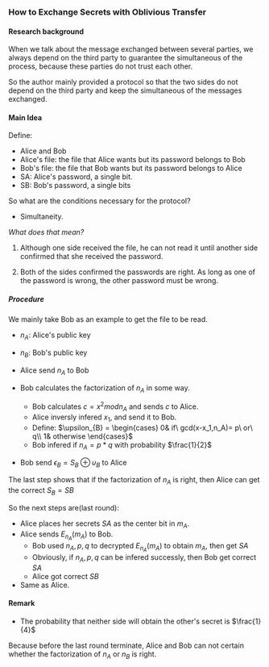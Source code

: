 ### How to Exchange Secrets with Oblivious Transfer

#### Research background

When we talk about the message exchanged between several parties, we always depend on the third party to guarantee the simultaneous of the process, because these parties do not trust each other. 

So the author mainly provided a protocol so that the two sides do not depend on the third party and keep the simultaneous of the messages exchanged.

#### Main Idea

Define:

* Alice and Bob
* Alice's file: the file that Alice wants but its password belongs to Bob
* Bob's file: the file that Bob wants but its password belongs to Alice
* SA: Alice's password, a single bit.
* SB: Bob's password, a single bits

So what are the conditions necessary for the protocol?

* Simultaneity. 

*What does that mean?*

1. Although one side received the file,  he can not read it until another side confirmed that she received the password.

2. Both of the sides confirmed the passwords are right. As long as one of the password is wrong, the other password must be wrong.

##### Procedure

We mainly take Bob as an example to get the file to be read.

* $n_A$: Alice's public key
* $n_B$: Bob's public key

* Alice send $n_A$ to Bob
* Bob calculates the factorization of $n_A$ in some way.
    - Bob calculates $c = x^2 mod n_A$ and sends $c$ to Alice.
    - Alice inversly infered $x_1$, and send it to Bob.
    - Define: $\upsilon_{B} = \begin{cases}
0& if\ gcd(x-x_1,n_A)= p\ or\ q\\
1& otherwise
\end{cases}$
    - Bob infered if $n_A = p*q$ with probability $\frac{1}{2}$
* Bob send $\epsilon_B = S_B \oplus \upsilon_{B}$ to Alice
    

The last step shows that if the factorization of $n_A$ is right, then Alice can get the correct $S_B = SB$

So the next steps are(last round):

* Alice places her secrets $SA$ as the center bit in $m_A$.
* Alice sends $E_{n_A}(m_A)$  to Bob. 
    - Bob used $n_A, p, q$ to decrypted $E_{n_A}(m_A)$ to obtain $m_A$, then get $SA$
    - Obviously, if $n_A,p,q$ can be infered successly, then Bob get correct $SA$
    - Alice got correct $SB$
* Same as Alice.

#### Remark

* The probability that neither side will obtain the other's secret is $\frac{1}{4}$

Because before the last round terminate, Alice and Bob can not certain whether the factorization of $n_A$ or $n_B$ is right. 





